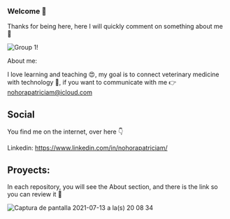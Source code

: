 
###  Welcome  🌝   
Thanks for being here, here I will quickly comment on something about me 🌚

![Group 1](https://user-images.githubusercontent.com/14286467/125537897-9a9ee607-9b48-4c9c-95aa-25dc7bc5a954.jpg)!

About me:

I love learning and teaching 😍, my goal is to connect veterinary medicine with technology 🤖, if you want to communicate with me 👉 nohorapatriciam@icloud.com

<!--
**nohorapatriciam/nohorapatriciam** is a ✨ _special_ ✨ repository because its `README.md` (this file) appears on your GitHub profile.

Here are some ideas to get you started:

- 🔭 I’m currently working on ...
- 🌱 I’m currently learning ...
- 👯 I’m looking to collaborate on ...
- 🤔 I’m looking for help with ...
- 💬 Ask me about ...
- 📫 How to reach me: ...
- 😄 Pronouns: ...
- ⚡ Fun fact: ...
-->
## Social 

You find me on the internet, over here 👇

Linkedin:
https://www.linkedin.com/in/nohorapatriciam/

## Proyects:

In each repository, you will see the About section, and there is the link so you can review it 👀

![Captura de pantalla 2021-07-13 a la(s) 20 08 34](https://user-images.githubusercontent.com/14286467/125544976-c6581db6-bfd5-4d3e-81e5-fa4b60fb882c.png)




